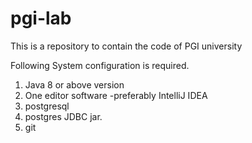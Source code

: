 # pgi-lab
This is a repository to contain the code of PGI university

Following System configuration is required.
 1. Java 8 or above version
 2. One editor software -preferably IntelliJ IDEA
 3. postgresql
 4. postgres JDBC jar.
 5. git
 
 
